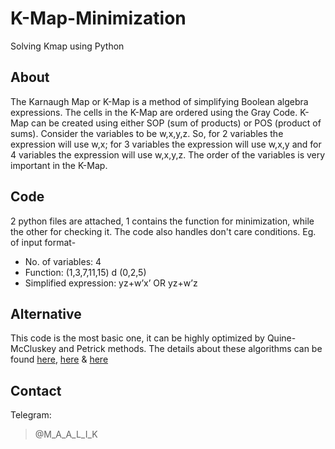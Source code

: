 # K-Map-Minimization
Solving Kmap using Python
## About
The Karnaugh Map or K-Map is a method of simplifying Boolean algebra expressions. The cells in the K-Map are ordered using the Gray Code. K-Map can be created using either SOP (sum of products) or POS (product of sums). Consider the variables to be w,x,y,z. So, for 2 variables the expression will use w,x; for 3 variables the expression will use w,x,y and for 4 variables the expression will use w,x,y,z. The order of the variables is very important in the K-Map.
## Code
2 python files are attached, 1 contains the function for minimization, while the other for checking it.
The code also handles don't care conditions. Eg. of input format-
-  No. of variables: 4
-  Function: (1,3,7,11,15) d (0,2,5)
-  Simplified expression: yz+w’x’ OR yz+w’z
## Alternative
This code is the most basic one, it can be highly optimized by Quine-McCluskey and Petrick methods.
The details about these algorithms can be found [here](https://en.wikipedia.org/wiki/Quine%E2%80%93McCluskey_algorithm), [here](https://en.wikipedia.org/wiki/Petrick%27s_method) & [here](http://www.cs.columbia.edu/~cs6861/handouts/quine-mccluskey-handout.pdf)
## Contact
Telegram:
> @M_A_A_L_I_K
